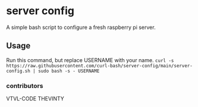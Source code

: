 # server config

 A simple bash script to configure a fresh raspberry pi server.
 
 ## Usage
 Run this command, but replace USERNAME with your name.
 `curl -s https://raw.githubusercontent.com/curl-bash/server-config/main/server-config.sh | sudo bash -s - USERNAME`

### contributors 

VTVL-CODE
THEVINTY

